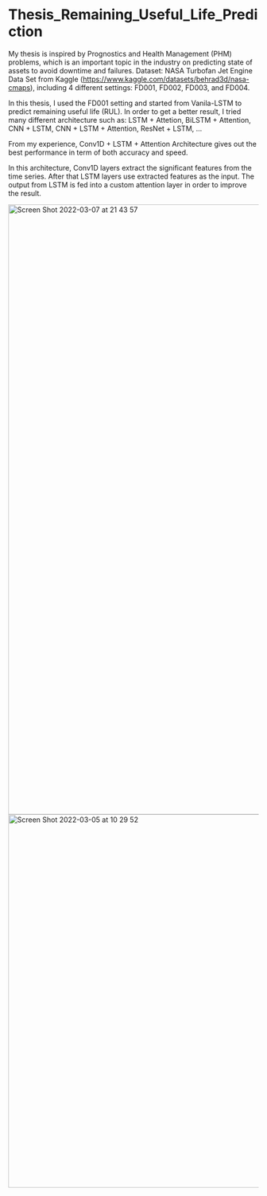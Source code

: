 # Thesis_Remaining_Useful_Life_Prediction
My thesis is inspired by Prognostics and Health Management (PHM) problems, which is an important topic in the industry on predicting state of assets to avoid downtime and failures.
Dataset: NASA Turbofan Jet Engine Data Set from Kaggle (https://www.kaggle.com/datasets/behrad3d/nasa-cmaps), including 4 different settings: FD001, FD002, FD003, and FD004.

In this thesis, I used the FD001 setting and started from Vanila-LSTM to predict remaining useful life (RUL). In order to get a better result, I tried many different architecture such as: LSTM + Attetion, BiLSTM + Attention, CNN + LSTM, CNN + LSTM + Attention, ResNet + LSTM, ...

From my experience, Conv1D + LSTM + Attention Architecture gives out the best performance in term of both accuracy and speed.

In this architecture, Conv1D layers extract the significant features from the time series. After that LSTM layers use extracted features as the input. The output from LSTM is fed into a custom attention layer in order to improve the result. 

<img width="1224" alt="Screen Shot 2022-03-07 at 21 43 57" src="https://user-images.githubusercontent.com/50269219/163381841-19865bdf-590f-46ef-bf30-3bd6acd46b32.png">

<img width="749" alt="Screen Shot 2022-03-05 at 10 29 52" src="https://user-images.githubusercontent.com/50269219/163381852-a21b3ad9-2df8-4b4c-9b3a-2217c20b59cf.png">

